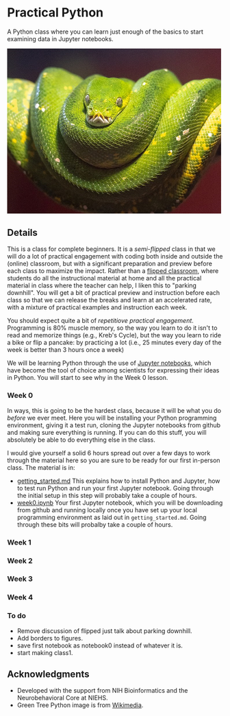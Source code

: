 # Practical Python
A Python class where you can learn just enough of the basics to start examining data in Jupyter notebooks.

<img width = "500" src="./images/hazel.png">

## Details
This is a class for complete beginners. It is a *semi-flipped* class in that we will do a lot of practical engagement with coding both inside and outside the (online) classroom, but with a significant preparation and preview before each class to maximize the impact. Rather than a [flipped classroom](https://en.wikipedia.org/wiki/Flipped_classroom), where students do all the instructional material at home and all the practical material in class where the teacher can help, I liken this to "parking downhill". You will get a bit of practical preview and instruction before each class so that we can release the breaks and learn at an accelerated rate, with a mixture of practical examples and instruction each week.

You should expect quite a bit of *repetitiove practical engagement*. Programming is 80% muscle memory, so the way you learn to do it isn't to read and memorize things (e.g., Kreb's Cycle), but the way you learn to ride a bike or flip a pancake: by practicing a lot (i.e., 25 minutes every day of the week is better than 3 hours once a week)

We will be learning Python through the use of [Jupyter notebooks](https://www.nature.com/articles/d41586-018-07196-1), which have become the tool of choice among scientists for expressing their ideas in Python. You will start to see why in the Week 0 lesson.

### Week 0
In ways, this is going to be the hardest class, because it will be what you do *before* we ever meet. Here you will be installing your Python programming environment, giving it a test run, cloning the Jupyter notebooks from github and making sure everything is running. If you can do this stuff, you will absolutely be able to do everything else in the class.

I would give yourself a solid 6 hours spread out over a few days to work through the material here so you are sure to be ready for our first in-person class. The material is in:

- [getting_started.md](.getting_started.md)
This explains how to install Python and Jupyter, how to test run Python and run your first Jupyter notebook. Going through the initial setup in this step will probably take a couple of hours.
- [week0.ipynb](.week0.ipynb)
Your first Jupyter notebook, which you will be downloading from github and running locally once you have set up your local programming environment as laid out in `getting_started.md`. Going through these bits will probalby take a couple of hours.

### Week 1

### Week 2

### Week 3

### Week 4

### To do
- Remove discussion of flipped just talk about parking downhill.
- Add borders to figures.
- save first notebook as notebook0 instead of whatever it is.
- start making class1.

## Acknowledgments
- Developed with the support from NIH Bioinformatics and the Neurobehavioral Core at NIEHS.
- Green Tree Python image is from [Wikimedia](https://commons.wikimedia.org/wiki/File:A_Green_Tree_Python.jpg).
